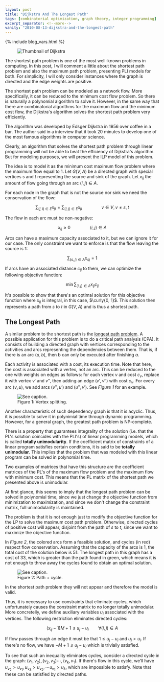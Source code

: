 ```yaml
---
layout: post
title: "Dijkstra And The Longest Path"
tags: [combinatorial optimization, graph theory, integer programming]
excerpt_separator: <!--more-->
vanity: "2010-08-13-dijkstra-and-the-longest-path"
---
```


{% include blog_vars.html %}

<figure class="image_float_left">
  <img src="{{resources_path}}/dijkstra.png" alt="Thumbnail of Dijkstra" />
</figure>

The shortest path problem is one of the most well-known problems in computing. In this post, I will comment a little about the shortest path problem and also the maximum path problem, presenting PLI models for both. For simplicity, I will only consider instances where the graph is directed and the edge weights are positive.

<!--more-->

The shortest path problem can be modeled as a network flow. More specifically, it can be reduced to the minimum cost flow problem. So there is naturally a polynomial algorithm to solve it. However, in the same way that there are combinatorial algorithms for the maximum flow and the minimum cost flow, the Dijkstra's algorithm solves the shortest path problem very efficiently.

The algorithm was developed by Edsger Dijkstra in 1956 over coffee in a bar. The author said in a interview that it took 20 minutes to develop one of the most famous algorithms in computer science.

Clearly, an algorithm that solves the shortest path problem through linear programming will not be able to beat the efficiency of Dijkstra's algorithm. But for modeling purposes, we will present the ILP model of this problem.

The idea is to model it as the minimum cost maximum flow problem where the maximum flow equal to 1. Let $G(V, A)$ be a directed graph with special vertices $s$ and $t$ representing the source and sink of the graph. Let $x_{ij}$ the amount of flow going through an arc $(i, j) \in A$.

For each node in the graph that is not the source nor sink we need the conservation of the flow:

$$\sum_{(j, i) \in E} x_{ji} = \sum_{(i, j) \in E} x_{ji} \qquad \qquad v \in V, v \neq s, t$$

The flow in each arc must be non-negative:

$$x_{ij} \ge 0 \qquad \qquad (i, j) \in A $$

Arcs can have a maximum capacity associated to it, but we can ignore it for our case. The only constraint we want to enforce is that the flow leaving the source is 1:

$$\sum_{(s, j) \in A} x_{sj} = 1$$

If arcs have an associated distance $c_{ij}$ to them, we can optimize the following objective function:

$$\min \sum_{(i, j) \in A} x_{ij} c_{ij}$$

It's possible to show that there's an optimal solution for this objective function where $x_{ij}$ is integral, in this case, $\curly{0, 1}$. This solution then represents a path from $s$ to $t$ in $G(V, A)$ and is thus a shortest path.

## The Longest Path

A similar problem to the shortest path is the [longest path problem](https://en.wikipedia.org/wiki/Longest_path_problem). A possible application for this problem is to do a critical path analysis (CPA). It consists of building a directed graph with vertices corresponding to the activities and arcs representing the dependencies between them. That is, if there is an arc $(a, b)$, then b can only be executed after finishing $a$.

Each activity is associated with a cost, its execution time. Note that here, the cost is associated with a vertex, not an arc. This can be reduced to the one with weights on edges as follows: for each vertex $v$ and cost $c_v$, replace it with vertex $v'$ and $v''$, then adding an edge $(v',v'')$ with cost $c_v$. For every arc $(v, u)$, we add arcs $(v'', u')$ and $(u'', v')$. See *Figure 1* for an example.

<figure class="center_children">
  <img src="{{resources_path}}/vertexsplit32.png" alt="See caption." />
  <figcaption>Figure 1: Vertex splitting.</figcaption>
</figure>

Another characteristic of such dependency graph is that it is acyclic. Thus, it is possible to solve it in polynimial time through dynamic programming. However, for a general graph, the greatest path problem is NP-complete.

There is a property that guarantees integrality of the solution (i.e. that the PL's solution coincides with the PLI's) of linear programming models, which is called **totally unimodularity**. If the coefficient matrix of constraints of a linear program satisfies certain conditions, it is said to be **totally unimodular**. This implies that the problem that was modeled with this linear program can be solved in polynomial time.

Two examples of matrices that have this structure are the coefficient matrices of the PL's of the maximum flow problem and the maximum flow with minimum cost. This means that the PL matrix of the shortest path we presented above is unimodular.

At first glance, this seems to imply that the longest path problem can be solved in polynomial time, since we just change the objective function from minimization to maximization, and since we don't change the constraint matrix, full unimodularity is maintained.

The problem is that it is not enough just to modify the objective function for the LP to solve the maximum cost path problem. Otherwise, directed cycles of positive cost will appear, disjoint from the path of $s$ to $t$, since we want to maximize the objective function.

In *Figure 2*, the colored arcs form a feasible solution, and cycles (in red) respect flow conservation. Assuming that the capacity of the arcs is 1, the total cost of the solution below is 51. The longest path in this graph has a cost of 33, which is greater than the path found in green, which means it is not enough to throw away the cycles found to obtain an optimal solution.

<figure class="center_children">
  <img src="{{resources_path}}/counterexample.png" alt="See caption." />
  <figcaption>Figure 2: Path + cycle.</figcaption>
</figure>

In the shortest path problem they will not appear and therefore the model is valid.

Thus, it is necessary to use constraints that eliminate cycles, which unfortunately causes the constraint matrix to no longer totally unimodular. More concretelly, we define auxiliary variables $u_i$ associated with the vertices. The following restriction eliminates directed cycles:

$$(x_{ij} - 1)M + 1 \le u_j - u_i \qquad \forall (i, j) \in A$$

If flow passes through an edge it must be that $1 \le u_j - u_i$ and $u_j \gt u_i$. If there's no flow, we have $-M + 1 \le u_j - u_i$ which is trivially satisfied.

To see that such an inequality eliminates cycles, consider a directed cycle in the graph: $(v_1, v_2), (v_2, v_3) \cdots, (v_k, v_1)$. If there's flow in this cycle, we'll have $u_{v_2} \gt u_{v_1}, u_{v_3} \gt u_{v_2}, \cdots u_{v_1} \gt u_{k}$, which are impossible to satisfy. Note that these can be satisfied by directed paths.
